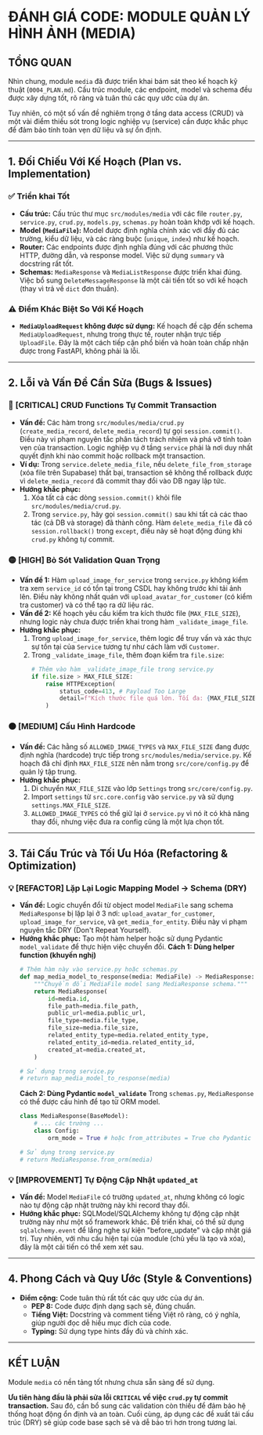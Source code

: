 # ĐÁNH GIÁ CODE: MODULE QUẢN LÝ HÌNH ẢNH (MEDIA)

## TỔNG QUAN

Nhìn chung, module `media` đã được triển khai bám sát theo kế hoạch kỹ thuật (`0004_PLAN.md`). Cấu trúc module, các endpoint, model và schema đều được xây dựng tốt, rõ ràng và tuân thủ các quy ước của dự án.

Tuy nhiên, có một số vấn đề nghiêm trọng ở tầng data access (CRUD) và một vài điểm thiếu sót trong logic nghiệp vụ (service) cần được khắc phục để đảm bảo tính toàn vẹn dữ liệu và sự ổn định.

---

## 1. Đối Chiếu Với Kế Hoạch (Plan vs. Implementation)

### ✅ **Triển khai Tốt**

- **Cấu trúc:** Cấu trúc thư mục `src/modules/media` với các file `router.py`, `service.py`, `crud.py`, `models.py`, `schemas.py` hoàn toàn khớp với kế hoạch.
- **Model (`MediaFile`):** Model được định nghĩa chính xác với đầy đủ các trường, kiểu dữ liệu, và các ràng buộc (`unique`, `index`) như kế hoạch.
- **Router:** Các endpoints được định nghĩa đúng với các phương thức HTTP, đường dẫn, và response model. Việc sử dụng `summary` và docstring rất tốt.
- **Schemas:** `MediaResponse` và `MediaListResponse` được triển khai đúng. Việc bổ sung `DeleteMessageResponse` là một cải tiến tốt so với kế hoạch (thay vì trả về `dict` đơn thuần).

### ⚠️ **Điểm Khác Biệt So Với Kế Hoạch**

- **`MediaUploadRequest` không được sử dụng:** Kế hoạch đề cập đến schema `MediaUploadRequest`, nhưng trong thực tế, router nhận trực tiếp `UploadFile`. Đây là một cách tiếp cận phổ biến và hoàn toàn chấp nhận được trong FastAPI, không phải là lỗi.

---

## 2. Lỗi và Vấn Đề Cần Sửa (Bugs & Issues)

### 🔴 **[CRITICAL] CRUD Functions Tự Commit Transaction**

- **Vấn đề:** Các hàm trong `src/modules/media/crud.py` (`create_media_record`, `delete_media_record`) tự gọi `session.commit()`. Điều này vi phạm nguyên tắc phân tách trách nhiệm và phá vỡ tính toàn vẹn của transaction. Logic nghiệp vụ ở tầng `service` phải là nơi duy nhất quyết định khi nào commit hoặc rollback một transaction.
- **Ví dụ:** Trong `service.delete_media_file`, nếu `delete_file_from_storage` (xóa file trên Supabase) thất bại, transaction sẽ không thể rollback được vì `delete_media_record` đã commit thay đổi vào DB ngay lập tức.
- **Hướng khắc phục:**
  1.  Xóa tất cả các dòng `session.commit()` khỏi file `src/modules/media/crud.py`.
  2.  Trong `service.py`, hãy gọi `session.commit()` sau khi tất cả các thao tác (cả DB và storage) đã thành công. Hàm `delete_media_file` đã có `session.rollback()` trong `except`, điều này sẽ hoạt động đúng khi `crud.py` không tự commit.

### 🟡 **[HIGH] Bỏ Sót Validation Quan Trọng**

- **Vấn đề 1:** Hàm `upload_image_for_service` trong `service.py` không kiểm tra xem `service_id` có tồn tại trong CSDL hay không trước khi tải ảnh lên. Điều này không nhất quán với `upload_avatar_for_customer` (có kiểm tra customer) và có thể tạo ra dữ liệu rác.
- **Vấn đề 2:** Kế hoạch yêu cầu kiểm tra kích thước file (`MAX_FILE_SIZE`), nhưng logic này chưa được triển khai trong hàm `_validate_image_file`.
- **Hướng khắc phục:**
  1.  Trong `upload_image_for_service`, thêm logic để truy vấn và xác thực sự tồn tại của `Service` tương tự như cách làm với `Customer`.
  2.  Trong `_validate_image_file`, thêm đoạn kiểm tra `file.size`:
      ```python
      # Thêm vào hàm _validate_image_file trong service.py
      if file.size > MAX_FILE_SIZE:
          raise HTTPException(
              status_code=413, # Payload Too Large
              detail=f"Kích thước file quá lớn. Tối đa: {MAX_FILE_SIZE // 1024 // 1024}MB"
          )
      ```

### 🟠 **[MEDIUM] Cấu Hình Hardcode**

- **Vấn đề:** Các hằng số `ALLOWED_IMAGE_TYPES` và `MAX_FILE_SIZE` đang được định nghĩa (hardcode) trực tiếp trong `src/modules/media/service.py`. Kế hoạch đã chỉ định `MAX_FILE_SIZE` nên nằm trong `src/core/config.py` để quản lý tập trung.
- **Hướng khắc phục:**
  1.  Di chuyển `MAX_FILE_SIZE` vào lớp `Settings` trong `src/core/config.py`.
  2.  Import `settings` từ `src.core.config` vào `service.py` và sử dụng `settings.MAX_FILE_SIZE`.
  3.  `ALLOWED_IMAGE_TYPES` có thể giữ lại ở `service.py` vì nó ít có khả năng thay đổi, nhưng việc đưa ra config cũng là một lựa chọn tốt.

---

## 3. Tái Cấu Trúc và Tối Ưu Hóa (Refactoring & Optimization)

### 💡 **[REFACTOR] Lặp Lại Logic Mapping Model -> Schema (DRY)**

- **Vấn đề:** Logic chuyển đổi từ object model `MediaFile` sang schema `MediaResponse` bị lặp lại ở 3 nơi: `upload_avatar_for_customer`, `upload_image_for_service`, và `get_media_for_entity`. Điều này vi phạm nguyên tắc DRY (Don't Repeat Yourself).
- **Hướng khắc phục:** Tạo một hàm helper hoặc sử dụng Pydantic `model_validate` để thực hiện việc chuyển đổi.
  **Cách 1: Dùng helper function (khuyến nghị)**
  ```python
  # Thêm hàm này vào service.py hoặc schemas.py
  def map_media_model_to_response(media: MediaFile) -> MediaResponse:
      """Chuyển đổi MediaFile model sang MediaResponse schema."""
      return MediaResponse(
          id=media.id,
          file_path=media.file_path,
          public_url=media.public_url,
          file_type=media.file_type,
          file_size=media.file_size,
          related_entity_type=media.related_entity_type,
          related_entity_id=media.related_entity_id,
          created_at=media.created_at,
      )

  # Sử dụng trong service.py
  # return map_media_model_to_response(media)
  ```
  **Cách 2: Dùng Pydantic `model_validate`**
  Trong `schemas.py`, `MediaResponse` có thể được cấu hình để tạo từ ORM model.
  ```python
  class MediaResponse(BaseModel):
      # ... các trường ...
      class Config:
          orm_mode = True # hoặc from_attributes = True cho Pydantic v2

  # Sử dụng trong service.py
  # return MediaResponse.from_orm(media)
  ```

### 💡 **[IMPROVEMENT] Tự Động Cập Nhật `updated_at`**

- **Vấn đề:** Model `MediaFile` có trường `updated_at`, nhưng không có logic nào tự động cập nhật trường này khi record thay đổi.
- **Hướng khắc phục:** SQLModel/SQLAlchemy không tự động cập nhật trường này như một số framework khác. Để triển khai, có thể sử dụng `sqlalchemy.event` để lắng nghe sự kiện "before_update" và cập nhật giá trị. Tuy nhiên, với nhu cầu hiện tại của module (chủ yếu là tạo và xóa), đây là một cải tiến có thể xem xét sau.

---

## 4. Phong Cách và Quy Ước (Style & Conventions)

- **Điểm cộng:** Code tuân thủ rất tốt các quy ước của dự án.
  - **PEP 8:** Code được định dạng sạch sẽ, đúng chuẩn.
  - **Tiếng Việt:** Docstring và comment tiếng Việt rõ ràng, có ý nghĩa, giúp người đọc dễ hiểu mục đích của code.
  - **Typing:** Sử dụng type hints đầy đủ và chính xác.

---

## KẾT LUẬN

Module `media` có nền tảng tốt nhưng chưa sẵn sàng để sử dụng.

**Ưu tiên hàng đầu là phải sửa lỗi `CRITICAL` về việc `crud.py` tự commit transaction.** Sau đó, cần bổ sung các validation còn thiếu để đảm bảo hệ thống hoạt động ổn định và an toàn. Cuối cùng, áp dụng các đề xuất tái cấu trúc (DRY) sẽ giúp code base sạch sẽ và dễ bảo trì hơn trong tương lai.
